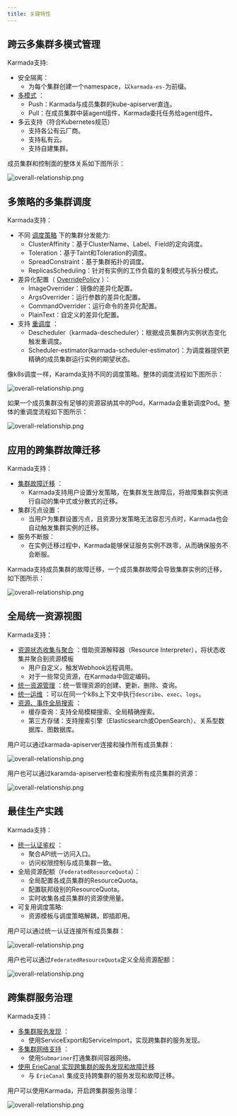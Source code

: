 ```yaml
---
title: 关键特性
---
```


## 跨云多集群多模式管理
Karmada支持:
* 安全隔离：
  * 为每个集群创建一个namespace，以`karmada-es-`为前缀。
* [多模式](https://karmada.io/zh/docs/userguide/clustermanager/cluster-registration) ：
  * Push：Karmada与成员集群的kube-apiserver直连。
  * Pull：在成员集群中装agent组件，Karmada委托任务给agent组件。
* 多云支持（符合Kubernetes规范）
  * 支持各公有云厂商。
  * 支持私有云。
  * 支持自建集群。
  
成员集群和控制面的整体关系如下图所示：

![overall-relationship.png](../resources/key-features/overall-relationship.png)

## 多策略的多集群调度
Karmada支持：
* 不同 [调度策略](https://karmada.io/zh/docs/userguide/scheduling/resource-propagating) 下的集群分发能力:
  * ClusterAffinity：基于ClusterName、Label、Field的定向调度。
  * Toleration：基于Taint和Toleration的调度。
  * SpreadConstraint：基于集群拓扑的调度。
  * ReplicasScheduling：针对有实例的工作负载的复制模式与拆分模式。
* 差异化配置（ [OverridePolicy](https://karmada.io/zh/docs/userguide/scheduling/override-policy) ）：
  * ImageOverrider：镜像的差异化配置。
  * ArgsOverrider：运行参数的差异化配置。
  * CommandOverrider：运行命令的差异化配置。
  * PlainText：自定义的差异化配置。
* 支持 [重调度](https://karmada.io/zh/docs/userguide/scheduling/descheduler) ：
  * Descheduler（karmada-descheduler）：根据成员集群内实例状态变化触发重调度。
  * Scheduler-estimator(karmada-scheduler-estimator)：为调度器提供更精确的成员集群运行实例的期望状态。

像k8s调度一样，Karamda支持不同的调度策略。整体的调度流程如下图所示：

![overall-relationship.png](../resources/key-features/overall-scheduling.png)

如果一个成员集群没有足够的资源容纳其中的Pod，Karmada会重新调度Pod。整体的重调度流程如下图所示：

![overall-relationship.png](../resources/key-features/overall-rescheduling.png)

## 应用的跨集群故障迁移
Karmada支持：
* [集群故障迁移](https://karmada.io/zh/docs/userguide/failover/) ：
  * Karmada支持用户设置分发策略，在集群发生故障后，将故障集群实例进行自动的集中式或分散式的迁移。
* 集群污点设置：
  * 当用户为集群设置污点，且资源分发策略无法容忍污点时，Karmada也会自动触发集群实例的迁移。
* 服务不断服：
  * 在实例迁移过程中，Karmada能够保证服务实例不跌零，从而确保服务不会断服。

Karmada支持成员集群的故障迁移，一个成员集群故障会导致集群实例的迁移，如下图所示：

![overall-relationship.png](../resources/key-features/cluster-failover.png)

## 全局统一资源视图
Karmada支持：
* [资源状态收集与聚合](https://karmada.io/zh/docs/userguide/globalview/customizing-resource-interpreter) ：借助资源解释器（Resource Interpreter），将状态收集并聚合到资源模板
  * 用户自定义，触发Webhook远程调用。
  * 对于一些常见资源，在Karmada中固定编码。
* [统一资源管理](https://karmada.io/zh/docs/userguide/globalview/aggregated-api-endpoint) ：统一管理资源的创建、更新、删除、查询。
* [统一运维](https://karmada.io/zh/docs/userguide/globalview/proxy-global-resource) ：可以在同一个k8s上下文中执行`describe`、`exec`、`logs`。
* [资源、事件全局搜索](https://karmada.io/zh/docs/tutorials/karmada-search/) ：
  * 缓存查询：支持全局模糊搜索、全局精确搜索。
  * 第三方存储：支持搜索引擎（Elasticsearch或OpenSearch）、关系型数据库、图数据库。

用户可以通过karmada-apiserver连接和操作所有成员集群：

![overall-relationship.png](../resources/key-features/unified-operation.png)

用户也可以通过karamda-apiserver检查和搜索所有成员集群的资源：

![overall-relationship.png](../resources/key-features/unified-resourcequota.png)


## 最佳生产实践
Karmada支持：
* [统一认证鉴权](../userguide/bestpractices/unified-auth.md) ：
  * 聚合API统一访问入口。
  * 访问权限控制与成员集群一致。
* 全局资源配额（`FederatedResourceQuota`）：
  * 全局配置各成员集群的ResourceQuota。
  * 配置联邦级别的ResourceQuota。
  * 实时收集各成员集群的资源使用量。
* 可复用调度策略:
  * 资源模板与调度策略解耦，即插即用。

用户可以通过统一认证连接所有成员集群：

![overall-relationship.png](../resources/key-features/unified-access.png)

用户也可以通过`FederatedResourceQuota`定义全局资源配额：

![overall-relationship.png](../resources/key-features/unified-resourcequota.png)

## 跨集群服务治理
Karmada支持：
* [多集群服务发现](https://karmada.io/zh/docs/userguide/service/multi-cluster-service) ：
  * 使用ServiceExport和ServiceImport，实现跨集群的服务发现。
* [多集群网络支持](https://karmada.io/zh/docs/userguide/network/working-with-submariner) ：
  * 使用`Submariner`打通集群间容器网络。
* [使用 ErieCanal 实现跨集群的服务发现和故障迁移](https://karmada.io/docs/userguide/service/working-with-eriecanal)
  * 与 `ErieCanal` 集成支持跨集群的服务发现和故障迁移。

用户可以使用Karmada，开启跨集群服务治理：

![overall-relationship.png](../resources/key-features/service-governance.png)